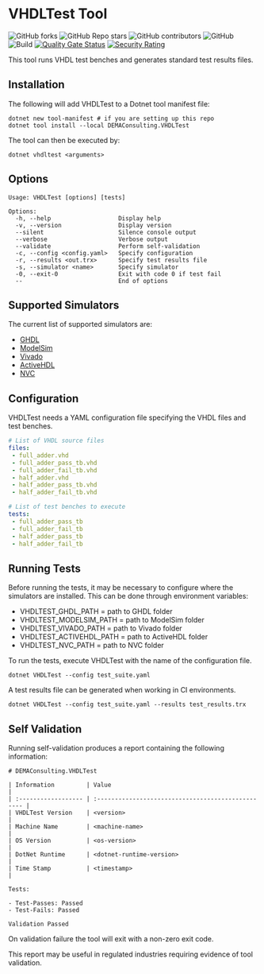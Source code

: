 # VHDLTest Tool

![GitHub forks](https://img.shields.io/github/forks/demaconsulting/VHDLTest?style=plastic)
![GitHub Repo stars](https://img.shields.io/github/stars/demaconsulting/VHDLTest?style=plastic)
![GitHub contributors](https://img.shields.io/github/contributors/demaconsulting/VHDLTest?style=plastic)
![GitHub](https://img.shields.io/github/license/demaconsulting/VHDLTest?style=plastic)
![Build](https://github.com/demaconsulting/VHDLTest/actions/workflows/build_on_push.yaml/badge.svg)
[![Quality Gate Status](https://sonarcloud.io/api/project_badges/measure?project=demaconsulting_VHDLTest&metric=alert_status)](https://sonarcloud.io/summary/new_code?id=demaconsulting_VHDLTest)
[![Security Rating](https://sonarcloud.io/api/project_badges/measure?project=demaconsulting_VHDLTest&metric=security_rating)](https://sonarcloud.io/summary/new_code?id=demaconsulting_VHDLTest)

This tool runs VHDL test benches and generates standard test results files.


## Installation

The following will add VHDLTest to a Dotnet tool manifest file:

```
dotnet new tool-manifest # if you are setting up this repo
dotnet tool install --local DEMAConsulting.VHDLTest
```

The tool can then be executed by:

```
dotnet vhdltest <arguments>
```


## Options

```
Usage: VHDLTest [options] [tests]

Options:
  -h, --help                   Display help
  -v, --version                Display version
  --silent                     Silence console output
  --verbose                    Verbose output
  --validate                   Perform self-validation
  -c, --config <config.yaml>   Specify configuration
  -r, --results <out.trx>      Specify test results file
  -s, --simulator <name>       Specify simulator
  -0, --exit-0                 Exit with code 0 if test fail
  --                           End of options
```


## Supported Simulators

The current list of supported simulators are:

* [GHDL](https://github.com/ghdl/ghdl)
* [ModelSim](https://eda.sw.siemens.com/en-US/ic/modelsim/)
* [Vivado](https://www.xilinx.com/products/design-tools/vivado.html)
* [ActiveHDL](https://www.aldec.com/en/products/fpga_simulation/active-hdl)
* [NVC](https://www.nickg.me.uk/nvc)


## Configuration

VHDLTest needs a YAML configuration file specifying the VHDL files and test benches.

```yaml
# List of VHDL source files
files:
 - full_adder.vhd
 - full_adder_pass_tb.vhd
 - full_adder_fail_tb.vhd
 - half_adder.vhd
 - half_adder_pass_tb.vhd
 - half_adder_fail_tb.vhd

# List of test benches to execute
tests:
 - full_adder_pass_tb
 - full_adder_fail_tb
 - half_adder_pass_tb
 - half_adder_fail_tb
```


## Running Tests

Before running the tests, it may be necessary to configure where the simulators are installed.
This can be done through environment variables:
* VHDLTEST_GHDL_PATH = path to GHDL folder
* VHDLTEST_MODELSIM_PATH = path to ModelSim folder
* VHDLTEST_VIVADO_PATH = path to Vivado folder
* VHDLTEST_ACTIVEHDL_PATH = path to ActiveHDL folder
* VHDLTEST_NVC_PATH = path to NVC folder


To run the tests, execute VHDLTest with the name of the configuration file.

```
dotnet VHDLTest --config test_suite.yaml
```

A test results file can be generated when working in CI environments.

```
dotnet VHDLTest --config test_suite.yaml --results test_results.trx
```


## Self Validation

Running self-validation produces a report containing the following information:

```
# DEMAConsulting.VHDLTest

| Information         | Value                                              |
| :------------------ | :------------------------------------------------- |
| VHDLTest Version    | <version>                                          |
| Machine Name        | <machine-name>                                     |
| OS Version          | <os-version>                                       |
| DotNet Runtime      | <dotnet-runtime-version>                           |
| Time Stamp          | <timestamp>                                        |

Tests:

- Test-Passes: Passed
- Test-Fails: Passed

Validation Passed
```

On validation failure the tool will exit with a non-zero exit code.

This report may be useful in regulated industries requiring evidence of tool validation.
